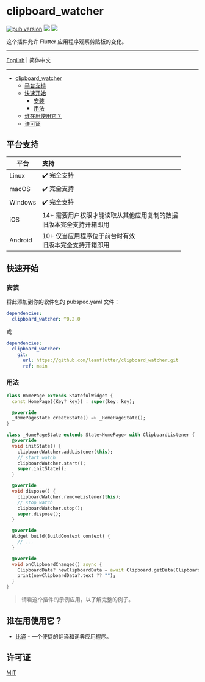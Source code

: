 # clipboard_watcher

[![pub version][pub-image]][pub-url] [![][discord-image]][discord-url] ![][visits-count-image]

[pub-image]: https://img.shields.io/pub/v/clipboard_watcher.svg
[pub-url]: https://pub.dev/packages/clipboard_watcher
[discord-image]: https://img.shields.io/discord/884679008049037342.svg
[discord-url]: https://discord.gg/zPa6EZ2jqb
[visits-count-image]: https://img.shields.io/badge/dynamic/json?label=Visits%20Count&query=value&url=https://api.countapi.xyz/hit/leanflutter.clipboard_watcher/visits

这个插件允许 Flutter 应用程序观察剪贴板的变化。

---

[English](./README.md) | 简体中文

---

<!-- START doctoc generated TOC please keep comment here to allow auto update -->
<!-- DON'T EDIT THIS SECTION, INSTEAD RE-RUN doctoc TO UPDATE -->

- [clipboard_watcher](#clipboard_watcher)
  - [平台支持](#平台支持)
  - [快速开始](#快速开始)
    - [安装](#安装)
    - [用法](#用法)
  - [谁在用使用它？](#谁在用使用它)
  - [许可证](#许可证)

<!-- END doctoc generated TOC please keep comment here to allow auto update -->

## 平台支持

| 平台    | 支持                                                                   |
| ------- | :--------------------------------------------------------------------- |
| Linux   | ✔️ 完全支持                                                            |
| macOS   | ✔️ 完全支持                                                            |
| Windows | ✔️ 完全支持                                                            |
| iOS     | 14+ 需要用户权限才能读取从其他应用复制的数据<br>旧版本完全支持开箱即用 |
| Android | 10+ 仅当应用程序位于前台时有效<br>旧版本完全支持开箱即用               |

## 快速开始

### 安装

将此添加到你的软件包的 pubspec.yaml 文件：

```yaml
dependencies:
  clipboard_watcher: ^0.2.0
```

或

```yaml
dependencies:
  clipboard_watcher:
    git:
      url: https://github.com/leanflutter/clipboard_watcher.git
      ref: main
```

### 用法

```dart
class HomePage extends StatefulWidget {
  const HomePage({Key? key}) : super(key: key);

  @override
  _HomePageState createState() => _HomePageState();
}

class _HomePageState extends State<HomePage> with ClipboardListener {
  @override
  void initState() {
    clipboardWatcher.addListener(this);
    // start watch
    clipboardWatcher.start();
    super.initState();
  }

  @override
  void dispose() {
    clipboardWatcher.removeListener(this);
    // stop watch
    clipboardWatcher.stop();
    super.dispose();
  }

  @override
  Widget build(BuildContext context) {
    // ...
  }

  @override
  void onClipboardChanged() async {
    ClipboardData? newClipboardData = await Clipboard.getData(Clipboard.kTextPlain);
    print(newClipboardData?.text ?? "");
  }
}
```

> 请看这个插件的示例应用，以了解完整的例子。

## 谁在用使用它？

- [比译](https://biyidev.com/) - 一个便捷的翻译和词典应用程序。

## 许可证

[MIT](./LICENSE)
